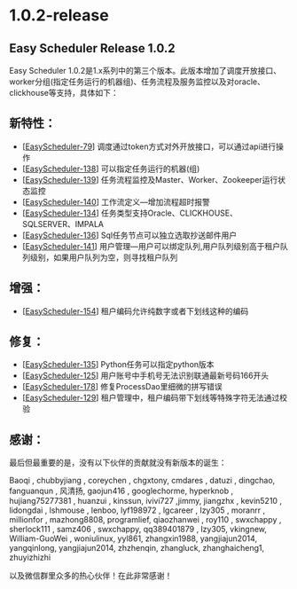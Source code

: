 # 1.0.2-release

## Easy Scheduler Release 1.0.2

Easy Scheduler 1.0.2是1.x系列中的第三个版本。此版本增加了调度开放接口、worker分组\(指定任务运行的机器组\)、任务流程及服务监控以及对oracle、clickhouse等支持，具体如下：

## 新特性：

* \[[EasyScheduler-79](https://github.com/analysys/EasyScheduler/issues/79)\] 调度通过token方式对外开放接口，可以通过api进行操作
* \[[EasyScheduler-138](https://github.com/analysys/EasyScheduler/issues/138)\] 可以指定任务运行的机器\(组\)
* \[[EasyScheduler-139](https://github.com/analysys/EasyScheduler/issues/139)\] 任务流程监控及Master、Worker、Zookeeper运行状态监控
* \[[EasyScheduler-140](https://github.com/analysys/EasyScheduler/issues/140)\] 工作流定义—增加流程超时报警
* \[[EasyScheduler-134](https://github.com/analysys/EasyScheduler/issues/134)\] 任务类型支持Oracle、CLICKHOUSE、SQLSERVER、IMPALA
* \[[EasyScheduler-136](https://github.com/analysys/EasyScheduler/issues/136)\] Sql任务节点可以独立选取抄送邮件用户 
* \[[EasyScheduler-141](https://github.com/analysys/EasyScheduler/issues/141)\] 用户管理—用户可以绑定队列,用户队列级别高于租户队列级别，如果用户队列为空，则寻找租户队列 

## 增强：

* \[[EasyScheduler-154](https://github.com/analysys/EasyScheduler/issues/154)\] 租户编码允许纯数字或者下划线这种的编码

## 修复：

* \[[EasyScheduler-135](https://github.com/analysys/EasyScheduler/issues/135)\] Python任务可以指定python版本
* \[[EasyScheduler-125](https://github.com/analysys/EasyScheduler/issues/125)\] 用户账号中手机号无法识别联通最新号码166开头
* \[[EasyScheduler-178](https://github.com/analysys/EasyScheduler/issues/178)\] 修复ProcessDao里细微的拼写错误
* \[[EasyScheduler-129](https://github.com/analysys/EasyScheduler/issues/129)\] 租户管理中，租户编码带下划线等特殊字符无法通过校验

## 感谢：

最后但最重要的是，没有以下伙伴的贡献就没有新版本的诞生：

Baoqi , chubbyjiang , coreychen , chgxtony, cmdares , datuzi , dingchao, fanguanqun , 风清扬, gaojun416 , googlechorme, hyperknob , hujiang75277381 , huanzui , kinssun, ivivi727 ,jimmy, jiangzhx , kevin5210 , lidongdai , lshmouse , lenboo, lyf198972 , lgcareer , lzy305 , moranrr , millionfor , mazhong8808, programlief, qiaozhanwei , roy110 , swxchappy , sherlock111 , samz406 , swxchappy, qq389401879 , lzy305, vkingnew, William-GuoWei , woniulinux, yyl861, zhangxin1988, yangjiajun2014, yangqinlong, yangjiajun2014, zhzhenqin, zhangluck, zhanghaicheng1, zhuyizhizhi

以及微信群里众多的热心伙伴！在此非常感谢！


